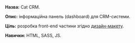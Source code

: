 **Назва:** Cat CRM.

**Опис:** інформаційна панель (dashboard) для CRM-системи.

**Ціль:** розробка front-end частини згідно
[дизайн-макету](https://www.figma.com/design/9RIHH5v8Tao6UmVPF0ayMs/sass-dashboard-cat-crm-git).

**Навички:** HTML, SASS, JS.
